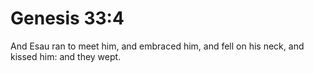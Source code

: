 # Genesis 33:4

And Esau ran to meet him, and embraced him, and fell on his neck, and kissed him: and they wept.